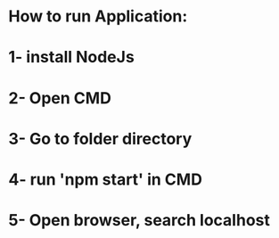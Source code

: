 # How to run Application:
# 1- install NodeJs
# 2- Open CMD
# 3- Go to folder directory
# 4- run 'npm start' in CMD
# 5- Open browser, search localhost
